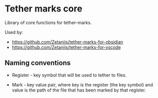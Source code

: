 # Tether marks core
Library of core functions for tether-marks. 

Used by:
- https://github.com/Zetaniis/tether-marks-for-obsidian 
- https://github.com/Zetaniis/tether-marks-for-vscode

## Naming conventions
- Register - key symbol that will be used to tether to files. 

- Mark - key value pair, where key is the register (the key symbol) and value is the path of the file that has been marked by that register. 
